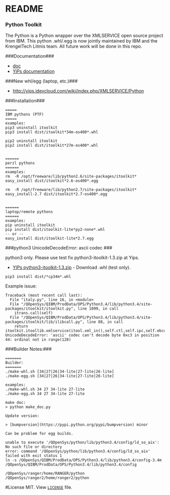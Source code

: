 # README #

### Python Toolkit ###
The Python is a Python wrapper over the XMLSERVICE open source project from IBM. 
This python .whl/.egg is now jointly maintained by IBM and the KrengelTech Litmis team. 
All future work will be done in this repo.

###Documentation###
* [doc](http://python-itoolkit.readthedocs.io/en/latest)
* [YiPs documentation](http://yips.idevcloud.com/wiki/index.php/XMLSERVICE/Python)

###New whl/egg (laptop, etc.)###
* http://yips.idevcloud.com/wiki/index.php/XMLSERVICE/Python


###Installation###

```
=====
IBM pythons (PTF)
=====
examples:
pip3 uninstall itoolkit
pip3 install dist/itoolkit*34m-os400*.whl

pip2 uninstall itoolkit
pip2 install dist/itoolkit*27m-os400*.whl


======
perzl pythons
======
examples:
rm  -R /opt/freeware/lib/python2.6/site-packages/itoolkit*
easy_install dist/itoolkit*2.6-os400*.egg

rm  -R /opt/freeware/lib/python2.7/site-packages/itoolkit*
easy_install-2.7 dist/itoolkit*2.7-os400*.egg


======
laptop/remote pythons
======
examples:
pip uninstall itoolkit
pip install dist/itoolkit-lite*py2-none*.whl
-- or --
easy_install dist/itoolkit-lite*2.7.egg

```

###python3 UnicodeDecodeError: ascii codec ###

python3 only. Please use test fix  python3-itoolkit-1.3.zip at Yips.

* [YIPs python3-itoolkit-1.3.zip]( http://yips.idevcloud.com/wiki/index.php/XMLSERVICE/Python) - Download .whl (test only).

```
pip3 install dist/*cp34m*.whl
```

Example issue:

```
Traceback (most recent call last):
  File "italy.py", line 16, in <module>
  File "/QOpenSys/QIBM/ProdData/OPS/Python3.4/lib/python3.4/site-packages/itoolkit/itoolkit.py", line 1099, in call
    itrans.call(self)
  File "/QOpenSys/QIBM/ProdData/OPS/Python3.4/lib/python3.4/site-packages/itoolkit/lib/ilibcall.py", line 88, in call
    return itoolkit.itoollib.xmlservice(itool.xml_in(),self.ctl,self.ipc,self.ebcdic_ccsid,self.pase_ccsid)
UnicodeDecodeError: 'ascii' codec can't decode byte 0xc3 in position 44: ordinal not in range(128)
```



###Builder Notes:###
```
=======
Builder:
=======
./make-whl.sh [34|27|26|34-lite|27-lite|26-lite]
./make-egg.sh [34|27|26|34-lite|27-lite|26-lite]

examples:
./make-whl.sh 34 27 34-lite 27-lite
./make-egg.sh 34 27 34-lite 27-lite

make doc:
> python make_doc.py

Update version:

> [bumpversion](https://pypi.python.org/pypi/bumpversion) minor

Can be problem for egg builds.

unable to execute '/QOpenSys/python/lib/python3.4/config/ld_so_aix': No such file or directory
error: command '/QOpenSys/python/lib/python3.4/config/ld_so_aix' failed with exit status 1
ln -s /QOpenSys/QIBM/ProdData/OPS/Python3.4/lib/python3.4/config-3.4m /QOpenSys/QIBM/ProdData/OPS/Python3.4/lib/python3.4/config

/QOpenSys/ranger/home/RANGER/python
/QOpenSys/ranger2/home/ranger2/python
```

#License
MIT.  View [`LICENSE`](https://bitbucket.org/litmis/python-itoolkit/src) file.
